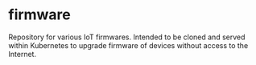 # firmware
Repository for various IoT firmwares. Intended to be cloned and served within Kubernetes to upgrade firmware of devices without access to the Internet.
